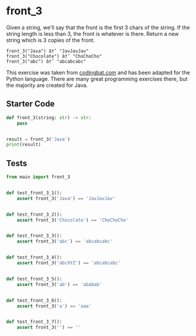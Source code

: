 # front_3





Given a string, we'll say that the front is the first 3 chars of the string. If the string length is less than 3, the front is whatever is there. Return a new string which is 3 copies of the front.

```
front_3("Java") â†’ "JavJavJav"
front_3("Chocolate") â†’ "ChoChoCho"
front_3("abc") â†’ "abcabcabc"
```

This exercise was taken from [codingbat.com](https://codingbat.com/prob/p136351) and has been adapted for the Python language. There are many great programming exercises there, but the majority are created for Java.

## Starter Code
```python
def front_3(string: str) -> str:
    pass


result = front_3('Java')
print(result)
```

## Tests
```python
from main import front_3


def test_front_3_1():
    assert front_3('Java') == 'JavJavJav'


def test_front_3_2():
    assert front_3('Chocolate') == 'ChoChoCho'


def test_front_3_3():
    assert front_3('abc') == 'abcabcabc'


def test_front_3_4():
    assert front_3('abcXYZ') == 'abcabcabc'


def test_front_3_5():
    assert front_3('ab') == 'ababab'


def test_front_3_6():
    assert front_3('a') == 'aaa'


def test_front_3_7():
    assert front_3('') == ''
```
